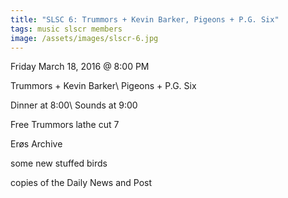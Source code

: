 ```yaml
---
title: "SLSC 6: Trummors + Kevin Barker, Pigeons + P.G. Six"
tags: music slscr members
image: /assets/images/slscr-6.jpg
---
```


Friday March 18, 2016 @ 8:00 PM

Trummors + Kevin Barker\\
Pigeons + P.G. Six

Dinner at 8:00\\
Sounds at 9:00

Free Trummors lathe cut 7

Erøs Archive

some new stuffed birds

copies of the Daily News and Post
